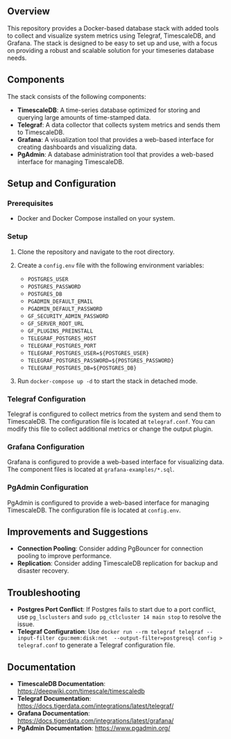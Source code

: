 **Overview**
------------

This repository provides a Docker-based database stack with added tools to collect and visualize system metrics using Telegraf, TimescaleDB, and Grafana. The stack is designed to be easy to set up and use, with a focus on providing a robust and scalable solution for your timeseries database needs.

**Components**
------------

The stack consists of the following components:

* **TimescaleDB**: A time-series database optimized for storing and querying large amounts of time-stamped data.
* **Telegraf**: A data collector that collects system metrics and sends them to TimescaleDB.
* **Grafana**: A visualization tool that provides a web-based interface for creating dashboards and visualizing data.
* **PgAdmin**: A database administration tool that provides a web-based interface for managing TimescaleDB.

**Setup and Configuration**
-------------------------

### Prerequisites

* Docker and Docker Compose installed on your system.

### Setup

1. Clone the repository and navigate to the root directory.
2. Create a `config.env` file with the following environment variables:
	* `POSTGRES_USER`
	* `POSTGRES_PASSWORD`
	* `POSTGRES_DB`
	* `PGADMIN_DEFAULT_EMAIL`
	* `PGADMIN_DEFAULT_PASSWORD`
	* `GF_SECURITY_ADMIN_PASSWORD`
	* `GF_SERVER_ROOT_URL`
	* `GF_PLUGINS_PREINSTALL`
	* `TELEGRAF_POSTGRES_HOST`
	* `TELEGRAF_POSTGRES_PORT`
	* `TELEGRAF_POSTGRES_USER=${POSTGRES_USER}`
	* `TELEGRAF_POSTGRES_PASSWORD=${POSTGRES_PASSWORD}`
	* `TELEGRAF_POSTGRES_DB=${POSTGRES_DB}`

3. Run `docker-compose up -d` to start the stack in detached mode.

### Telegraf Configuration

Telegraf is configured to collect metrics from the system and send them to TimescaleDB. The configuration file is located at `telegraf.conf`. You can modify this file to collect additional metrics or change the output plugin.

### Grafana Configuration

Grafana is configured to provide a web-based interface for visualizing data. The component files is located at `grafana-examples/*.sql`.

### PgAdmin Configuration

PgAdmin is configured to provide a web-based interface for managing TimescaleDB. The configuration file is located at `config.env`.

**Improvements and Suggestions**
-------------------------------

* **Connection Pooling**: Consider adding PgBouncer for connection pooling to improve performance.
* **Replication**: Consider adding TimescaleDB replication for backup and disaster recovery.

**Troubleshooting**
------------------

* **Postgres Port Conflict**: If Postgres fails to start due to a port conflict, use `pg_lsclusters` and `sudo pg_ctlcluster 14 main stop` to resolve the issue.
* **Telegraf Configuration**: Use `docker run --rm telegraf telegraf --input-filter cpu:mem:disk:net  --output-filter=postgresql config > telegraf.conf` to generate a Telegraf configuration file.

**Documentation**
---------------

* **TimescaleDB Documentation**: https://deepwiki.com/timescale/timescaledb
* **Telegraf Documentation**: https://docs.tigerdata.com/integrations/latest/telegraf/
* **Grafana Documentation**: https://docs.tigerdata.com/integrations/latest/grafana/
* **PgAdmin Documentation**: https://www.pgadmin.org/


